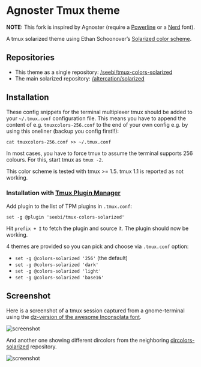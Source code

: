# Agnoster Tmux theme

**NOTE:** This fork is inspired by Agnoster
(require a [Powerline](https://github.com/powerline/fonts) or a [Nerd](https://github.com/ryanoasis/nerd-fonts) font).

A tmux solarized theme using Ethan Schoonover’s [Solarized color scheme](http://ethanschoonover.com/solarized).

## Repositories
  * This theme as a single repository: [/seebi/tmux-colors-solarized](https://github.com/seebi/tmux-colors-solarized)
  * The main solarized repository: [/altercation/solarized](https://github.com/altercation/solarized)

## Installation
These config snippets for the terminal multiplexer tmux should be added to your `~/.tmux.conf` configuration file.
This means you have to append the content of e.g. `tmuxcolors-256.conf` to the end of your own config e.g. by using this oneliner (backup you config first!!):

    cat tmuxcolors-256.conf >> ~/.tmux.conf

In most cases, you have to force tmux to assume the terminal supports 256 colours.
For this, start tmux as `tmux -2`.

This color scheme is tested with tmux >= 1.5. tmux 1.1 is reported as not working.

### Installation with [Tmux Plugin Manager](https://github.com/tmux-plugins/tpm)

Add plugin to the list of TPM plugins in `.tmux.conf`:

    set -g @plugin 'seebi/tmux-colors-solarized'

Hit `prefix + I` to fetch the plugin and source it. The plugin should now be working.

4 themes are provided so you can pick and choose via `.tmux.conf` option:

- `set -g @colors-solarized '256'` (the default)
- `set -g @colors-solarized 'dark'`
- `set -g @colors-solarized 'light'`
- `set -g @colors-solarized 'base16'`

## Screenshot
Here is a screenshot of a tmux session captured from a gnome-terminal using the [dz-version of the awesome Inconsolata font](http://nodnod.net/2009/feb/12/adding-straight-single-and-double-quotes-inconsola/).

![screenshot](https://github.com/seebi/tmux-colors-solarized/raw/master/tmuxcolors.png)

And another one showing different dircolors from the neighboring [dircolors-solarized](https://github.com/seebi/dircolors-solarized) repository.

![screenshot](https://github.com/seebi/dircolors-solarized/raw/master/img/dircolors.256dark.png)
